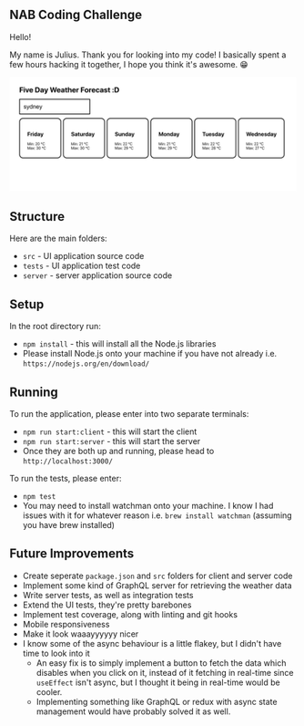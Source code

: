 ## NAB Coding Challenge

Hello!

My name is Julius. Thank you for looking into my code! I basically spent a few hours hacking it together, I hope you think it's awesome. :grin:

![Alt text](app_screenshot.png "App Screenshot")

## Structure

Here are the main folders:
  - `src` - UI application source code
  - `tests` - UI application test code
  - `server` - server application source code

## Setup

In the root directory run:
  - `npm install` - this will install all the Node.js libraries
  - Please install Node.js onto your machine if you have not already i.e. `https://nodejs.org/en/download/`

## Running

To run the application, please enter into two separate terminals:
  - `npm run start:client` - this will start the client
  - `npm run start:server` - this will start the server
  - Once they are both up and running, please head to `http://localhost:3000/`

To run the tests, please enter:
  - `npm test`
  - You may need to install watchman onto your machine. I know I had issues with it for whatever reason i.e. `brew install watchman` (assuming you have brew installed)

## Future Improvements

- Create seperate `package.json` and `src` folders for client and server code
- Implement some kind of GraphQL server for retrieving the weather data
- Write server tests, as well as integration tests
- Extend the UI tests, they're pretty barebones
- Implement test coverage, along with linting and git hooks
- Mobile responsiveness
- Make it look waaayyyyyy nicer
- I know some of the async behaviour is a little flakey, but I didn't have time to look into it
  - An easy fix is to simply implement a button to fetch the data which disables when you click on it, instead of it fetching in real-time since `useEffect` isn't async, but I thought it being in real-time would be cooler.
  - Implementing something like GraphQL or redux with async state management would have probably solved it as well.
